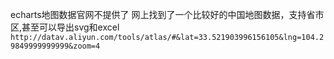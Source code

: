echarts地图数据官网不提供了
网上找到了一个比较好的中国地图数据，支持省市区,甚至可以导出svg和excel
`http://datav.aliyun.com/tools/atlas/#&lat=33.521903996156105&lng=104.29849999999999&zoom=4`
